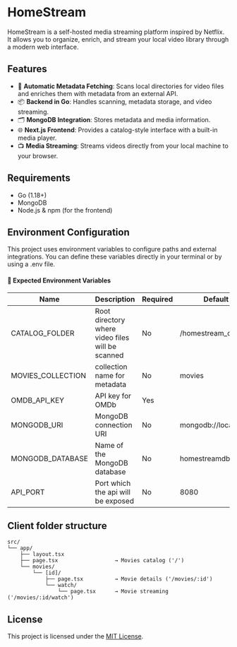 # HomeStream

HomeStream is a self-hosted media streaming platform inspired by Netflix. It allows you to organize, enrich, and stream your local video library through a modern web interface.

## Features

- 🧠 **Automatic Metadata Fetching**: Scans local directories for video files and enriches them with metadata from an external API.
- 📦 **Backend in Go**: Handles scanning, metadata storage, and video streaming.
- 🗂️ **MongoDB Integration**: Stores metadata and media information.
- 🌐 **Next.js Frontend**: Provides a catalog-style interface with a built-in media player.
- 📺 **Media Streaming**: Streams videos directly from your local machine to your browser.

## Requirements

- Go (1.18+)
- MongoDB
- Node.js & npm (for the frontend)

## Environment Configuration

This project uses environment variables to configure paths and external integrations. You can define these variables directly in your terminal or by using a .env file.

#### 🔑 Expected Environment Variables

| Name              | Description                                      | Required | Default Value             |
| ----------------- | ------------------------------------------------ | -------- | ------------------------- |
| CATALOG_FOLDER    | Root directory where video files will be scanned | No       | /homestream_catalog       |
| MOVIES_COLLECTION | collection name for metadata                     | No       | movies                    |
| OMDB_API_KEY      | API key for OMDb                                 | Yes      |                           |
| MONGODB_URI       | MongoDB connection URI                           | No       | mongodb://localhost:27017 |
| MONGODB_DATABASE  | Name of the MongoDB database                     | No       | homestreamdb              |
| API_PORT          | Port which the api will be exposed               | No       | 8080                      |

## Client folder structure

```
src/
└── app/
    ├── layout.tsx
    ├── page.tsx                  → Movies catalog ('/')
    └── movies/
        └── [id]/
            ├── page.tsx          → Movie details ('/movies/:id')
            └── watch/
                └── page.tsx      → Movie streaming ('/movies/:id/watch')

```

## License

This project is licensed under the [MIT License](LISCENSE).
